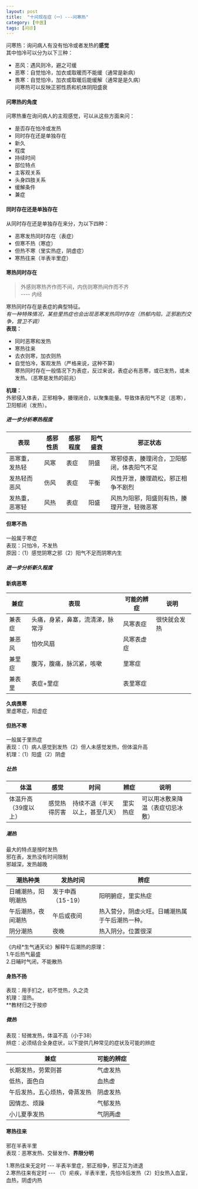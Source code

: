 ```yaml
---
layout: post
title:  "十问现在症（一）---问寒热"
category: [中医]
tags: [问诊]
---
```


问寒热：询问病人有没有怕冷或者发热的**感觉**  
其中怕冷可以分为以下三种：  
 - 恶风：遇风则冷，避之可缓  
 - 恶寒：自觉怕冷，加衣或取暖而不能缓（通常是新病）  
 - 畏寒：自觉怕冷，加衣或取暖后能缓解（通常是是久病）  
问寒热可以反映正邪性质和机体阴阳盛衰  

<!-- more -->

#### 问寒热的角度

问寒热重在询问病人的主观感觉，可以从这些方面来问：  
 - 是否存在怕冷或发热  
 - 同时存在还是单独存在  
 - 新久  
 - 程度  
 - 持续时间  
 - 部位特点  
 - 主客观关系  
 - 头身四肢关系  
 - 缓解条件  
 - 兼症  

#### 同时存在还是单独存在
从同时存在还是单独存在来分，为以下四种：
 - 恶寒发热同时存在（表症）  
 - 但寒不热（寒症）  
 - 但热不寒（里实热症，阴虚症）  
 - 寒热往来（半表半里症）  

#### 寒热同时存在

> 外感则寒热齐作而不间，内伤则寒热间作而不齐  
                                   ---- 内经
                                   
寒热同时存在是表症的典型特征。  
*有一种特殊情况，某些里热症也会出现恶寒发热同时存在（热郁内陷，正邪剧烈交争，营卫不调）*  
**表现：**  
 - 同时恶寒和发热  
 - 寒热往来  
 - 去衣则寒，加衣则热  
 - 自觉怕冷，客观发热（严格来说，这种不算）  
寒热同时存在一般情况下为表症，反过来说，表症必有恶寒，或已发热，或未发热。（恶寒是发热的前兆）    

**机理：**  
    外邪侵入体表，正邪相争，腠理闭合，以聚集能量。导致体表阳气不足（恶寒），卫阳郁闭（发热）。  

##### 进一步分析寒热程度

|表现|感邪性质|感邪程度|阳气盛衰|邪正状态|
|---|---|---|---|---|
|恶寒重，发热轻|风寒|表症|阴盛|寒邪侵表，腠理闭合，卫阳郁闭，体表阳气不足|
|发热轻而恶风|伤风|表症|平衡|风性开泄，腠理疏松，邪正相争不剧烈|
|发热重，恶寒轻|风热|表症|阳盛|风热为阳邪，阳盛则有热，腠理开泄，轻微恶寒|

#### 但寒不热
一般属于寒症  
表现：只怕冷，不发热  
原因：（1）感觉阴寒之邪（2）阳气不足而阴寒内生  

##### 进一步分析新久程度

**新病恶寒**

|兼症|表现|可能的辨症|说明|
|---|---|---|---|
|兼表症|头痛，身紧，鼻塞，流清涕，脉常浮|风寒表症|很快就会发热|
|兼恶风|怕吹风扇|风寒表虚症|
|兼里症|腹泻，腹痛，脉沉紧，咳嗽|里寒症|
|兼表里|表症+里症|表里寒症

**久病畏寒**  
里虚寒症，阳虚症

#### 但热不寒
一般属于里热症  
表现：（1）病人感觉到发热（2）但人未感觉发热，但体温升高  
机理：（1）阳盛（2）阴虚  

##### 壮热

|体温|感觉|时间|辨症|说明
|---|---|---|---|---|
|体温升高（39度以上）|感觉热得厉害|持续不退（半天以上，甚至几天）|里实热症|可以用冰敷来降温（表症切忌冰敷）|

##### 潮热

最大的特点是按时发热  
邪在表，发热没有时间限制  
邪越深，发热越晚  

|潮热种类|发热时间|辨症|
|---|---|---|
|日晡潮热，阳明潮热|发于申酉（15-19）|阳明腑症，里实热症|
|午后潮热，夜间潮热|午后或夜间|热入营分，阴虚火旺。日晡潮热属于午后潮热一种。|
|阴分潮热|夜晚|热入阴分。位置很深|

《内经*生气通天论》解释午后潮热的原理：  
1.午后热气最盛  
2.日晡时气闭，不能散热  

#### 身热不扬

表现：用手扪之，初不觉热，久之烫  
机理：湿热。  
**教材归之于按疹

##### 微热

表现：轻微发热，体温不高（小于38）  
辨症：必须结合全身症状，以下提供几种常见的症状及可能的辨症

|兼症|可能的辨症|
|---|---|
|长期发热，劳累则甚|气虚发热|
|低热，面色白|血热虚|
|午后发热，五心烦热，骨蒸发热|阴虚发热|
|因情志、烦躁|气郁发热|
|小儿夏季发热|气阴两虚|

#### 寒热往来
邪在半表半里  
表现：恶寒发热、交替发作、**界限分明**  

1.寒热往来无定时 --- 半表半里症，邪正相争，邪正互为进退  
2.寒热往来有定时 --- （1）疟疾，半表半里，先怕冷后发热（2）妇女热入血室，血热，阴虚内热
